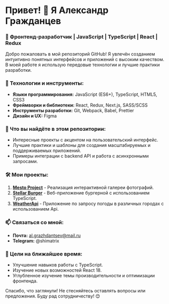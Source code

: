 # Привет! 👋 Я Александр Гражданцев

### 🌟 Фронтенд-разработчик | JavaScript | TypeScript | React | Redux 

Добро пожаловать в мой репозиторий GitHub! Я увлечён созданием интуитивно понятных интерфейсов и приложений с высоким качеством. В моей работе я использую передовые технологии и лучшие практики разработки.

### 🚀 Технологии и инструменты:
- **Языки программирования:** JavaScript (ES6+), TypeScript, HTML5, CSS3
- **Фреймворки и библиотеки:** React, Redux, Next.js, SASS/SCSS
- **Инструменты разработки:** Git, Webpack, Babel, Prettier
- **Дизайн и UX:** Figma

### 📌 Что вы найдёте в этом репозитории:
- Интересные проекты с акцентом на пользовательский интерфейс.
- Лучшие практики и шаблоны для создания масштабируемых и поддерживаемых приложений.
- Примеры интеграции с backend API и работа с асинхронными запросами.

### 🛠️ Мои проекты:
1. **[Mesto Project](https://github.com/Shimatrix/mesto-project-ff)** - Реализация интерактивной галереи фотографий.
2. **[Stellar Burger](https://github.com/Shimatrix/stellar-burger)** - Веб-приложение бургерной с использованием TypeScript.
3. **[WeatherApi](https://github.com/Shimatrix/weatherApi)** - Приложение по запросу погоды в различных городах с использованием Api.

### 📫 Связаться со мной:
- **Почта:** al.grazhdantsev@mail.ru
- **Telegram:** @shimatrix

### 🎯 Цели на ближайшее время:
- Улучшение навыков работы с TypeScript.
- Изучение новых возможностей React 18.
- Углубленное изучение темы производительности и оптимизации фронтенда.

Спасибо, что заглянули! Не стесняйтесь оставлять вопросы или предложения. Буду рад сотрудничеству! 😊

